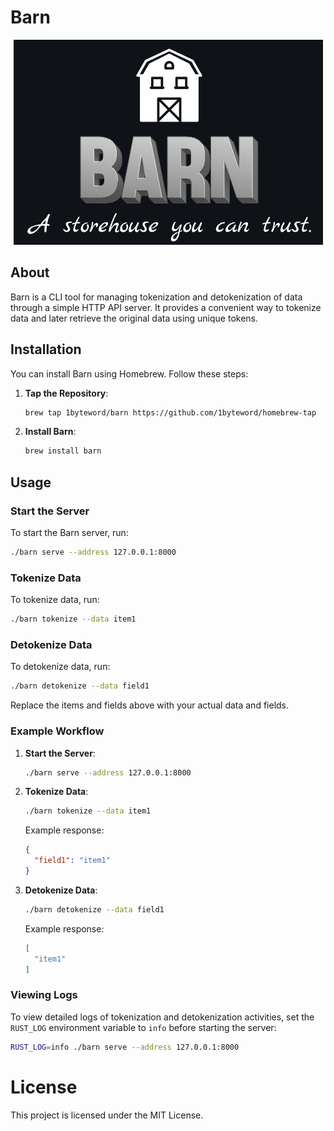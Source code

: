 # Barn

<p align="center">
  <img src="misc/barn.png" alt="Barn Logo" />
</p>

## About

Barn is a CLI tool for managing tokenization and detokenization of data through a simple HTTP API server. It provides a convenient way to tokenize data and later retrieve the original data using unique tokens.

## Installation

You can install Barn using Homebrew. Follow these steps:

1. **Tap the Repository**:
    ```sh
    brew tap 1byteword/barn https://github.com/1byteword/homebrew-tap
    ```

2. **Install Barn**:
    ```sh
    brew install barn
    ```

## Usage

### Start the Server

To start the Barn server, run:
```sh
./barn serve --address 127.0.0.1:8000
```

### Tokenize Data

To tokenize data, run:
```sh
./barn tokenize --data item1
```
### Detokenize Data

To detokenize data, run:
```sh
./barn detokenize --data field1
```
Replace the items and fields above with your actual data and fields.

### Example Workflow

1. **Start the Server**:
    ```sh
    ./barn serve --address 127.0.0.1:8000
    ```

2. **Tokenize Data**:
    ```sh
    ./barn tokenize --data item1
    ```

    Example response:
    ```json
    {
      "field1": "item1"
    }
    ```

3. **Detokenize Data**:
    ```sh
    ./barn detokenize --data field1
    ```

    Example response:
    ```json
    [
      "item1"
    ]
    ```

### Viewing Logs

To view detailed logs of tokenization and detokenization activities, set the `RUST_LOG` environment variable to `info` before starting the server:

```sh
RUST_LOG=info ./barn serve --address 127.0.0.1:8000
```

# License
This project is licensed under the MIT License.